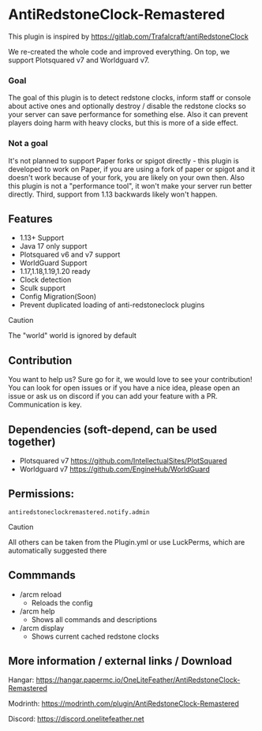 # AntiRedstoneClock-Remastered
This plugin is inspired by https://gitlab.com/Trafalcraft/antiRedstoneClock

We re-created the whole code and improved everything. On top, we support Plotsquared v7 and Worldguard v7.

### Goal
The goal of this plugin is to detect redstone clocks, inform staff or console about active ones and optionally destroy / disable the redstone clocks so your server can save performance for something else. Also it can prevent players doing harm with heavy clocks, but this is more of a side effect.

### Not a goal
It's not planned to support Paper forks or spigot directly - this plugin is developed to work on Paper, if you are using a fork of paper or spigot and it doesn't work because of your fork, you are likely on your own then.
Also this plugin is not a "performance tool", it won't make your server run better directly.
Third, support from 1.13 backwards likely won't happen.

## Features
- 1.13+ Support
- Java 17 only support
- Plotsquared v6 and v7 support
- WorldGuard Support
- 1.17,1.18,1.19,1.20 ready
- Clock detection
- Sculk support
- Config Migration(Soon)
- Prevent duplicated loading of anti-redstoneclock plugins

> [!CAUTION]
> The "world" world is ignored by default

## Contribution
You want to help us? Sure go for it, we would love to see your contribution! You can look for open issues or if you have a nice idea, please open an issue or ask us on discord if you can add your feature with a PR. Communication is key.

## Dependencies (soft-depend, can be used together)
- Plotsquared v7 https://github.com/IntellectualSites/PlotSquared
- Worldguard v7 https://github.com/EngineHub/WorldGuard

## Permissions:
```
antiredstoneclockremastered.notify.admin
```
> [!CAUTION]
> All others can be taken from the Plugin.yml or use LuckPerms, which are automatically suggested there

## Commmands
- /arcm reload
  - Reloads the config
- /arcm help
  - Shows all commands and descriptions
- /arcm display
  - Shows current cached redstone clocks

## More information / external links / Download
Hangar: https://hangar.papermc.io/OneLiteFeather/AntiRedstoneClock-Remastered

Modrinth: https://modrinth.com/plugin/AntiRedstoneClock-Remastered

Discord: https://discord.onelitefeather.net
